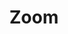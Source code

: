 ---
title: Zoom
date: 
draft: false

# descripcion
description : Tirabuzón

materials: Plata 925

color: Plateado

dimensions: 5cm

code: 01-01-0010

type: "Aros"

categories: []

price: $2.480,00

price_eftvo: $2.105,00

# Images
# first image will be shown in the product page
images:
  # - image: "images/path_to_image"
  # La ubicacion de las imagenes es imagenes/Aros/Aros.Colgantes/01-01-0010-zoom
  - image: "./images/aros/colgantes/01-01-0010-tirabuzon_a.jpeg"
  - image: "./images/aros/colgantes/01-01-0010-tirabuzon_b.jpeg"
---